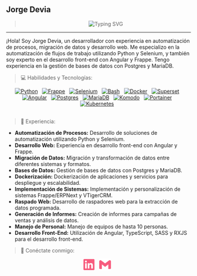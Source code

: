 ## Jorge Devia
<!-- Presentation section -->
> <p align="center">
> <img src="https://readme-typing-svg.demolab.com?font=Bebas+Neue&size=28&pause=200&color=F7F7F7&background=9856FF00&center=true&vCenter=true&width=435&lines=Desarrollador+Full+Stack;Analista+de+Datos;DevOps" alt="Typing SVG" />
</p>

---

<!-- Bio section -->
¡Hola! Soy Jorge Devia, un desarrollador con experiencia en automatización de procesos, migración de datos y desarrollo web. Me especializo en la automatización de flujos de trabajo utilizando Python y Selenium, y también soy experto en el desarrollo front-end con Angular y Frappe. Tengo experiencia en la gestión de bases de datos con Postgres y MariaDB.

<!-- Skills section -->
> 💻 Habilidades y Tecnologías:
>
<div align="center">
<a href="https://www.python.org/" target="_blank">
<img alt="Python" width="30px" src="https://cdn.jsdelivr.net/gh/devicons/devicon/icons/python/python-original.svg" /></a>&nbsp;&nbsp;
<a href="https://frappeframework.com/" target="_blank">
<img alt="Frappe" width="30px" src="https://github.com/frappe/frappe/raw/develop/.github/framework-logo-new.svg" /></a>&nbsp;&nbsp;
<a href="https://www.selenium.dev/" target="_blank">
<img alt="Selenium" width="30px" src="https://raw.githubusercontent.com/gilbarbara/logos/master/logos/selenium.svg" /></a>&nbsp;&nbsp;
<a href="https://www.gnu.org/software/bash/" target="_blank">
<img alt="Bash" width="30px" src="https://cdn.jsdelivr.net/gh/devicons/devicon/icons/bash/bash-original.svg" /></a>&nbsp;&nbsp;
<a href="https://www.docker.com/" target="_blank">
<img alt="Docker" width="30px" src="https://cdn.jsdelivr.net/gh/devicons/devicon/icons/docker/docker-original.svg" /></a>&nbsp;&nbsp;
<a href="https://superset.apache.org/" target="_blank">
<img alt="Superset" width="30px" src="https://res.cloudinary.com/hevo/images/f_auto,q_auto/v1623645536/hevo-learn/Superset/Superset.png?_i=AA" /></a>&nbsp;&nbsp;
<a href="https://angular.io/" target="_blank">
<img alt="Angular" width="30px" src="https://cdn.jsdelivr.net/gh/devicons/devicon/icons/angularjs/angularjs-original.svg" /></a>&nbsp;&nbsp;
<a href="https://www.postgresql.org/" target="_blank">
<img alt="Postgres" width="30px" src="https://cdn.jsdelivr.net/gh/devicons/devicon/icons/postgresql/postgresql-original.svg" /></a>&nbsp;&nbsp;
<a href="https://mariadb.org/" target="_blank">
<img alt="MariaDB" width="30px" src="https://cdn.jsdelivr.net/gh/devicons/devicon/icons/mariadb/mariadb-original.svg" /></a>&nbsp;&nbsp;
<a href="https://komodoide.com/" target="_blank">
<img alt="Komodo" width="30px" src="https://komo.do/img/komodo-512x512.png" /></a>&nbsp;&nbsp;
<a href="https://www.portainer.io/" target="_blank">
<img alt="Portainer" width="30px" src="https://avatars.githubusercontent.com/u/22225832?s=48&v=4" /></a>&nbsp;&nbsp;
<a href="https://kubernetes.io/" target="_blank">
<img alt="Kubernetes" width="30px" src="https://cdn.jsdelivr.net/gh/devicons/devicon/icons/kubernetes/kubernetes-original.svg" /></a>&nbsp;&nbsp;
</div>
<br />

<!-- Experience section -->
> 💼 Experiencia:
>

*   **Automatización de Procesos:** Desarrollo de soluciones de automatización utilizando Python y Selenium.
*   **Desarrollo Web:** Experiencia en desarrollo front-end con Angular y Frappe.
*   **Migración de Datos:** Migración y transformación de datos entre diferentes sistemas y formatos.
*   **Bases de Datos:** Gestión de bases de datos con Postgres y MariaDB.
*   **Dockerización:** Dockerización de aplicaciones y servicios para despliegue y escalabilidad.
*   **Implementación de Sistemas:** Implementación y personalización de sistemas Frappe/ERPNext y VTigerCRM.
*   **Raspado Web:** Desarrollo de raspadores web para la extracción de datos programada.
*   **Generación de Informes:** Creación de informes para campañas de ventas y análisis de datos.
*   **Manejo de Personal:** Manejo de equipos de hasta 10 personas.
*   **Desarrollo Front-End:** Utilización de Angular, TypeScript, SASS y RXJS para el desarrollo front-end.

<!-- Social media section -->
> 🚀 Conéctate conmigo:
>
<div align="center">
<a href="https://www.linkedin.com/in/jorge-devia-bb3aba262/" target="_blank">
<img src="https://raw.githubusercontent.com/Joncarre/Joncarre/main/logo/linkedin.svg" width="32"/></a>&nbsp;&nbsp;
<a href="mailto:dantedevenir@outlook.com" target="_blank">
<img src="https://raw.githubusercontent.com/Joncarre/Joncarre/main/logo/gmail.svg" width="32"/></a>&nbsp;&nbsp;
</div>
